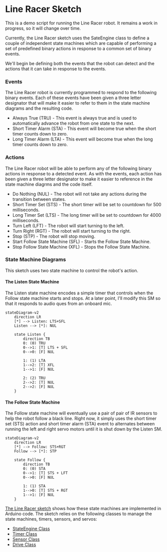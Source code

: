 # Line Racer Sketch
This is a demo script for running the Line Racer robot.  It remains a work in progress, so it will change over time.

Currently, the Line Racer sketch uses the SateEngine class to define a couple of independent state machines which are capable of performing a set of predefined binary actions in response to a common set of binary events.

We'll begin be defining both the events that the robot can detect and the actions that it can take in response to the events.

### Events
The Line Racer robot is currently programmed to respond to the following binary events.  Each of these events have been given a three letter designator that will make it easier to refer to them in the state machine diagrams and the resulting code.
- Always True (TRU) - This event is always true and is used to automatically advance the robot from one state to the next.
- Short Timer Alarm (STA) - This event will become true when the short timer counts down to zero.
- Long Timer Alarm (LTA) - This event will become true when the long timer counts down to zero.

### Actions
The Line Racer robot will be able to perform any of the following binary actions in response to a detected event. As with the events, each action has been given a three letter designator to make it easier to reference in the state machine diagrms and the code itself.
- Do Nothing (NUL) - The robot will not take any actions during the transition between states.
- Short Timer Set (STS) - The short timer will be set to countdown for 500 milliseconds.
- Long Timer Set (LTS) - The long timer will be set to countdown for 4000 milliseconds.
- Turn Left (LFT) - The robot will start turning to the left.
- Turn Right (RGT) - The robot will start turning to the right.
- Stop (STP) - The robot will stop moving.
- Start Follow State Machine (SFL) - Starts the Follow State Machine.
- Stop Follow State Machine (XFL) - Stops the Follow State Machine.

### State Machine Diagrams
This sketch uses two state machine to control the robot's action.  

#### The Listen State Machine
The Listen state machine encodes a simple timer that controls when the Follow state machine starts and stops.  At a later point, I'll modify this SM so that it responds to audio ques from an onboard mic.

```mermaid
stateDiagram-v2
    direction LR
    [*] --> Listen: LTS+SFL
    Listen --> [*]: NUL

    state Listen {
        direction TB
        0: (0) TRU
        0-->1: [T] LTS + SFL
        0-->0: [F] NUL
        
        1: (1) LTA
        1-->2: [T] XFL
        1-->1: [F] NUL
        
        2: (2) TRU
        2-->2: [T] NUL
        2-->2: [F] NUL
    }
```
#### The Follow State Machine
The Follow state machine will eventually use a pair of pair of IR sensors to help the robot follow a black line.  Right now, it simply uses the short timer set (STS) action and short timer alarm (STA) event to alternates between running the left and right servo motors until it is shut down by the Listen SM.

```mermaid
stateDiagram-v2
    direction LR
    [*] --> Follow: STS+RGT
    Follow --> [*]: STP

    state Follow {
        direction TB
        0: (0) STA
        0-->1: [T] STS + LFT
        0-->0: [F] NUL
        
        1: (1) STA
        1-->0: [T] STS + RGT
        1-->1: [F] NUL
    }
```

[The Line Racer sketch](LineRacer.ino) shows how these state machines are implemented in Arduino code. The sketch relies on the following classes to manage the state machines, timers, sensors, and servos:
- [StateEngine Class](StateEngine.md)
- [Timer Class](Timer.md)
- [Sensor Class](Sensor.md)
- [Drive Class](Drive.md)
